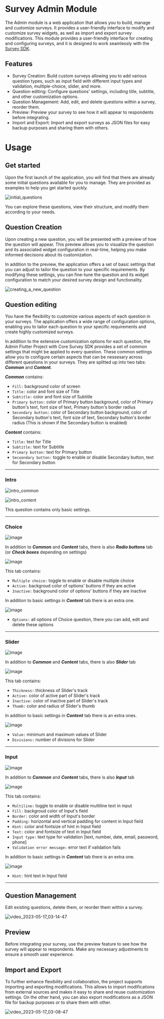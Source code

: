 # Survey Admin Module

The Admin module is a web application that allows you to build, manage and customize surveys. It provides a user-friendly interface to modify and customize survey widgets, as well as import and export survey modifications. This module provides a user-friendly interface for creating and configuring surveys, and it is designed to work seamlessly with the  [Survey SDK](https://github.com/What-the-Flutter/survey_sdk "inspect Survey SDK").

## Features

- Survey Creation: Build custom surveys allowing you to add various question types, such as input field with different input types and validation, multiple-choice, slider, and more.
- Question editing: Configure questions' settings, including title, subtitle, and other customization options.
- Question Management: Add, edit, and delete questions within a survey, reorder them.
- Preview: Preview your survey to see how it will appear to respondents before integrating.
- Import and Export: Import and export surveys as JSON files for easy backup purposes and sharing them with others.

# Usage

## Get started

Upon the first launch of the application, you will find that there are already some initial questions available for you to manage. They are provided as examples to help you get started quickly.

![initial_questions](https://github.com/What-the-Flutter/survey_sdk/assets/94079414/bf8abee3-1a18-4352-b0bd-fd462c824127)

You can explore these questions, view their structure, and modify them according to your needs.

## Question Creation

Upon creating a new question, you will be presented with a preview of how the question will appear. This preview allows you to visualize the question and its associated widget configuration in real-time, helping you make informed decisions about its customization.

In addition to the preview, the application offers a set of basic settings that you can adjust to tailor the question to your specific requirements. By modifying these settings, you can fine-tune the question and its widget configuration to match your desired survey design and functionality.

![creating_a_new_question](https://github.com/What-the-Flutter/survey_sdk/assets/94079414/fcbe6ab8-58db-449e-bc30-35f168e31977)

## Question editing

You have the flexibility to customize various aspects of each question in your surveys. The application offers a wide range of configuration options, enabling you to tailor each question to your specific requirements and create highly customized surveys. 

In addition to the extensive customization options for each question, the Admin Flutter Project with Core Survey SDK provides a set of common settings that might be applied to every question. These common settings allow you to configure certain aspects that can be nessesary across different questions in your surveys. They are splitted up into two tabs: ***Common*** and ***Content***.

***Common*** contains:

- ```Fill:``` background color of screen
- ```Title:``` color and font size of Title
- ```Subtitle:``` color and font size of Subtitle
- ```Primary button:``` color of Primary button background, color of Primary button's text, font size of text, Primary button's border radius
- ```Secondary button:``` color of Secondary button background, color of Secondary button's text, font size of text, Secondary button's border radius (This is shown if the Secondary button is enabled)

***Content*** contains:

- ```Title:``` text for Title
- ```Subtitle:``` text for Subtitle
- ```Primary button:``` text for Primary button
- ```Secoondary button:``` toggle to enable or disable Secondary button, text for Secondary button

***

### Intro

![intro_common](https://github.com/What-the-Flutter/survey_sdk/assets/94079414/74f41791-2e8f-4919-89f5-5df952353d9b)

![intro_content](https://github.com/What-the-Flutter/survey_sdk/assets/94079414/12ccf3ec-e59d-4af1-be25-f8e2c4646a22)


This question contains only basic settings.

***

### Choice

![image](https://github.com/What-the-Flutter/survey_sdk/assets/94079414/aba0b7cf-05e5-46d9-b7ef-8ffab33be9cc)

In addition to ***Common*** and ***Content*** tabs, there is also ***Radio buttons*** tab (or ***Check boxes*** depending on settings)

![image](https://github.com/What-the-Flutter/survey_sdk/assets/94079414/3f90bb1a-6beb-4358-acd7-662909df23e1)

This tab contains:

- ```Multiple choice:``` toggle to enable or disable multiple choice
- ```Active:``` backgroud color of options' buttons if they are active
- ```Inactive:``` background color of options' buttons if they are inactive

In addition to basic settings in ***Content*** tab there is an extra one.

![image](https://github.com/What-the-Flutter/survey_sdk/assets/94079414/d2a63ea8-1d2b-4d59-aa40-92a7433abe34)

- ```Options:``` all options of Choice question, there you can add, edit and delete these options

***

### Slider

![image](https://github.com/What-the-Flutter/survey_sdk/assets/94079414/db3e8b0a-d84a-4300-b220-c324fe158687)

In addition to ***Common*** and ***Content*** tabs, there is also ***Slider*** tab

![image](https://github.com/What-the-Flutter/survey_sdk/assets/94079414/ba7f8756-ef56-45e6-9ac4-a2bfc3afcf5e)

This tab contains:

- ```Thickness:``` thickness of Slider's track
- ```Active:``` color of active part of Slider's track
- ```Inactive:``` color of inactive part of Slider's track
- ```Thumb:``` color and radius of Slider's thumb

In addition to basic settings in ***Content*** tab there is an extra ones.

![image](https://github.com/What-the-Flutter/survey_sdk/assets/94079414/dc07024d-2848-4ebd-8541-f6e047047511)

- ```Value:``` minimum and maximum values of Slider
- ```Divisions:``` number of divisions for Slider

***

### Input

![image](https://github.com/What-the-Flutter/survey_sdk/assets/94079414/319eabca-0017-4176-92a1-39696757f0e6)

In addition to ***Common*** and ***Content*** tabs, there is also ***Input*** tab

![image](https://github.com/What-the-Flutter/survey_sdk/assets/94079414/b5c6d4ea-7805-4925-961a-7a7146c5edfe)

This tab contains:

- ```Multiline:``` toggle to enable or disable multiline text in input
- ```Fill:``` backgroud color of Input's field
- ```Border:``` color and width of Input's border
- ```Padding:``` horizontal and vertical padding for content in Input field
- ```Hint:``` color and fontsize of hint in Input field
- ```Text:``` color and fontsize of text in Input field
- ```Input type:``` text type for validation [text, number, date, email, password, phone]
- ```Validation error message:``` error text if validation fails

In addition to basic settings in ***Content*** tab there is an extra one.

![image](https://github.com/What-the-Flutter/survey_sdk/assets/94079414/f2e3d70e-506a-42b8-81ed-7cb753136114)

- ```Hint:``` hint text in Input field

***

## Question Management

Edit existing questions, delete them, or reorder them within a survey.

![video_2023-05-17_03-14-47](https://github.com/What-the-Flutter/survey_sdk/assets/94079414/a51a6fdd-b103-4fe9-9551-2661a202a716)

## Preview

Before integrating your survey, use the preview feature to see how the survey will appear to respondents. Make any necessary adjustments to ensure a smooth user experience.

## Import and Export

To further enhance flexibility and collaboration, the project supports importing and exporting modifications. This allows to import modifications from external sources and makes it easy to share and reuse customization settings. On the other hand, you can also export modifications as a JSON file for backup purposes or to share them with other.

![video_2023-05-17_03-08-47](https://github.com/What-the-Flutter/survey_sdk/assets/94079414/012e77ce-3605-484b-afd1-d874048ae67d)
